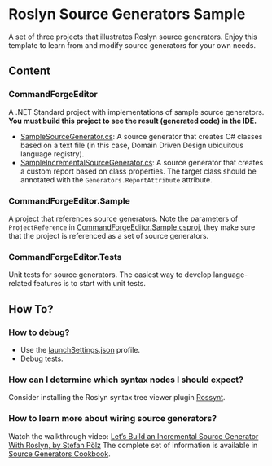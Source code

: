# Roslyn Source Generators Sample

A set of three projects that illustrates Roslyn source generators. Enjoy this template to learn from and modify source generators for your own needs.

## Content
### CommandForgeEditor
A .NET Standard project with implementations of sample source generators.
**You must build this project to see the result (generated code) in the IDE.**

- [SampleSourceGenerator.cs](SampleSourceGenerator.cs): A source generator that creates C# classes based on a text file (in this case, Domain Driven Design ubiquitous language registry).
- [SampleIncrementalSourceGenerator.cs](SampleIncrementalSourceGenerator.cs): A source generator that creates a custom report based on class properties. The target class should be annotated with the `Generators.ReportAttribute` attribute.

### CommandForgeEditor.Sample
A project that references source generators. Note the parameters of `ProjectReference` in [CommandForgeEditor.Sample.csproj](../CommandForgeEditor.Sample/CommandForgeEditor.Sample.csproj), they make sure that the project is referenced as a set of source generators. 

### CommandForgeEditor.Tests
Unit tests for source generators. The easiest way to develop language-related features is to start with unit tests.

## How To?
### How to debug?
- Use the [launchSettings.json](Properties/launchSettings.json) profile.
- Debug tests.

### How can I determine which syntax nodes I should expect?
Consider installing the Roslyn syntax tree viewer plugin [Rossynt](https://plugins.jetbrains.com/plugin/16902-rossynt/).

### How to learn more about wiring source generators?
Watch the walkthrough video: [Let’s Build an Incremental Source Generator With Roslyn, by Stefan Pölz](https://youtu.be/azJm_Y2nbAI)
The complete set of information is available in [Source Generators Cookbook](https://github.com/dotnet/roslyn/blob/main/docs/features/source-generators.cookbook.md).